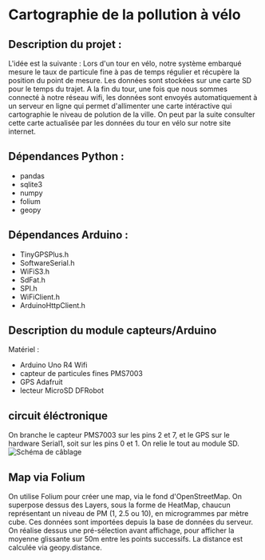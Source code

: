 # Cartographie de la pollution à vélo

## Description du projet :
L'idée est la suivante : Lors d'un tour en vélo, notre système embarqué mesure le taux de particule fine à pas de temps régulier et récupère la position du point de mesure. Les données sont stockées sur une carte SD pour le temps du trajet. A la fin du tour, une fois que nous sommes connecté à notre réseau wifi, les données sont envoyés automatiquement à un serveur en ligne qui permet d'allimenter une carte intéractive qui cartographie le niveau de polution de la ville. On peut par la suite consulter cette carte actualisée par les données du tour en vélo sur notre site internet.

## Dépendances Python :
* pandas
* sqlite3
* numpy
* folium
* geopy

## Dépendances Arduino : 
* TinyGPSPlus.h
* SoftwareSerial.h
* WiFiS3.h
* SdFat.h
* SPI.h
* WiFiClient.h
* ArduinoHttpClient.h


## Description du module capteurs/Arduino
 Matériel :
 * Arduino Uno R4 Wifi
 * capteur de particules fines PMS7003
 * GPS Adafruit
 * lecteur MicroSD DFRobot

## circuit éléctronique


On branche le capteur PMS7003 sur les pins 2 et 7, et le GPS sur le hardware Serial1, soit sur les pins 0 et 1. On relie le tout au module SD. 
![Schéma de câblage](schema_elec.png)

## Map via Folium

On utilise Folium pour créer une map, via le fond d'OpenStreetMap. On superpose dessus des Layers, sous la forme de HeatMap, chaucun représentant un niveau de PM (1, 2.5 ou 10), en microgrammes par mètre cube. Ces données sont importées depuis la base de données du serveur. On réalise dessus une pré-sélection avant affichage, pour afficher la moyenne glissante sur 50m entre les points successifs. La distance est calculée via geopy.distance. 
